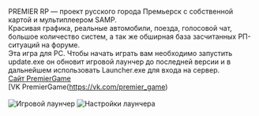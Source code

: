 ﻿PREMIER RP — проект русского города Премьерск с собственной картой и мультиплеером SAMP.<br>
Красивая графика, реальные автомобили, поезда, голосовой чат, большое количество систем, а так же обширная база засчитанных РП-ситуаций на форуме.<br>
Эта игра для PC. Чтобы начать играть вам необходимо запустить update.exe он обновит игровой лаунчер до последней версии и в дальнейшем использовать Launcher.exe для входа на сервер.<br>
[Сайт PremierGame](https://premier-game.ru)<br>
[VK PremierGame(https://vk.com/premier_game)<br><br>
![Игровой лаунчер](https://sun9-83.userapi.com/impg/knTgZtqFx3352vuOYt0MFo6eAJ9EH3nUnXxNVA/itkH6NpHo74.jpg?size=1000x592&quality=96&sign=82374f39e1c614ebe89a378df518db23&type=album)
![Настройки лаунчера](https://sun9-78.userapi.com/impg/Qn6QgGC1tGeLtfVVFm8iWTA8agzJLJ_Ssw7MAw/UobdANujE9E.jpg?size=1000x592&quality=96&sign=50b1cfe492ddb65b92c0c59252893883&type=album)